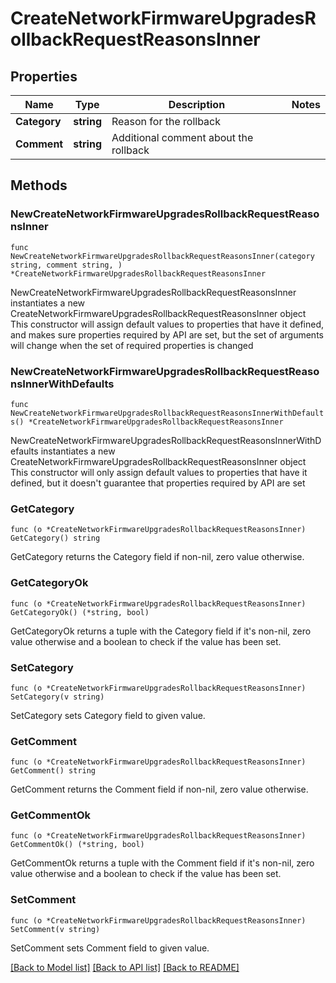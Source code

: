 # CreateNetworkFirmwareUpgradesRollbackRequestReasonsInner

## Properties

Name | Type | Description | Notes
------------ | ------------- | ------------- | -------------
**Category** | **string** | Reason for the rollback | 
**Comment** | **string** | Additional comment about the rollback | 

## Methods

### NewCreateNetworkFirmwareUpgradesRollbackRequestReasonsInner

`func NewCreateNetworkFirmwareUpgradesRollbackRequestReasonsInner(category string, comment string, ) *CreateNetworkFirmwareUpgradesRollbackRequestReasonsInner`

NewCreateNetworkFirmwareUpgradesRollbackRequestReasonsInner instantiates a new CreateNetworkFirmwareUpgradesRollbackRequestReasonsInner object
This constructor will assign default values to properties that have it defined,
and makes sure properties required by API are set, but the set of arguments
will change when the set of required properties is changed

### NewCreateNetworkFirmwareUpgradesRollbackRequestReasonsInnerWithDefaults

`func NewCreateNetworkFirmwareUpgradesRollbackRequestReasonsInnerWithDefaults() *CreateNetworkFirmwareUpgradesRollbackRequestReasonsInner`

NewCreateNetworkFirmwareUpgradesRollbackRequestReasonsInnerWithDefaults instantiates a new CreateNetworkFirmwareUpgradesRollbackRequestReasonsInner object
This constructor will only assign default values to properties that have it defined,
but it doesn't guarantee that properties required by API are set

### GetCategory

`func (o *CreateNetworkFirmwareUpgradesRollbackRequestReasonsInner) GetCategory() string`

GetCategory returns the Category field if non-nil, zero value otherwise.

### GetCategoryOk

`func (o *CreateNetworkFirmwareUpgradesRollbackRequestReasonsInner) GetCategoryOk() (*string, bool)`

GetCategoryOk returns a tuple with the Category field if it's non-nil, zero value otherwise
and a boolean to check if the value has been set.

### SetCategory

`func (o *CreateNetworkFirmwareUpgradesRollbackRequestReasonsInner) SetCategory(v string)`

SetCategory sets Category field to given value.


### GetComment

`func (o *CreateNetworkFirmwareUpgradesRollbackRequestReasonsInner) GetComment() string`

GetComment returns the Comment field if non-nil, zero value otherwise.

### GetCommentOk

`func (o *CreateNetworkFirmwareUpgradesRollbackRequestReasonsInner) GetCommentOk() (*string, bool)`

GetCommentOk returns a tuple with the Comment field if it's non-nil, zero value otherwise
and a boolean to check if the value has been set.

### SetComment

`func (o *CreateNetworkFirmwareUpgradesRollbackRequestReasonsInner) SetComment(v string)`

SetComment sets Comment field to given value.



[[Back to Model list]](../README.md#documentation-for-models) [[Back to API list]](../README.md#documentation-for-api-endpoints) [[Back to README]](../README.md)


